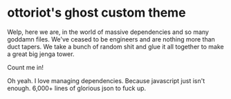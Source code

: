 # ottoriot's ghost custom theme

Welp, here we are, in the world of massive dependencies and so many goddamn files. We've ceased to be engineers and are nothing more than duct tapers. We take a bunch of random shit and glue it all together to make a great big jenga tower.

Count me in!

Oh yeah. I love managing dependencies. Because javascript just isn't enough. 6,000+ lines of glorious json to fuck up.